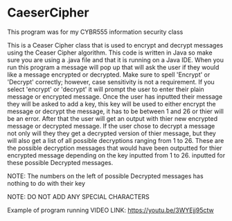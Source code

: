 # CaeserCipher
This program was for my CYBR555 information security class

This is a Ceaser Cipher class that is used to encrypt and decrypt messages using the Ceaser Cipher algorithm. This code is written in Java so make sure you are using a
.java file and that it is running on a Java IDE. When you run this program a message will pop up that will ask the user if they would like a message encrypted or decrypted.
Make sure to spell 'Encrypt' or 'Decrypt' correctly; however, case sensitivity is not a requirement. If you select 'encrypt' or 'decrypt' it will prompt the user to enter their
plain message or encrypted message. Once the user has inputted their message they will be asked to add a key, this key will be used to either encrypt the message or decrypt the message,
it has to be between 1 and 26 or thier will be an error. After that the user will get an output with thier new encrypted message or decrypted message. If the user chose to decrypt a message
not only will they they get a decrypted version of thier message, but they will also get a list of all possible decryptions ranging from 1 to 26. These are the possible decryption messages that
would have been outputted for thier encrypted message depending on the key inputted from 1 to 26.
inputted for these possible Decrypted messages.

NOTE: The numbers on the left of possible Decrypted messages has nothing to do with their key

NOTE: DO NOT ADD ANY SPECIAL CHARACTERS

Example of program running VIDEO LINK:
https://youtu.be/3WYEjj95ctw
